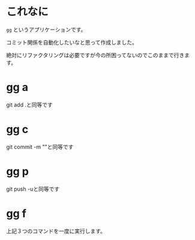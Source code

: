 #   これなに
`` gg `` というアプリケーションです。

コミット関係を自動化したいなと思って作成しました。

絶対にリファクタリングは必要ですが今の所困ってないのでこのままで行きます。

#  gg a
git add .と同等です

# gg c <commitmessage>
git commit -m "<commitmessage>"と同等です

# gg p
git push -uと同等です

# gg f <commitmessage>
上記３つのコマンドを一度に実行します。

